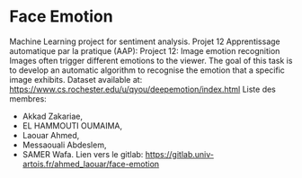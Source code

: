 # Face Emotion
Machine Learning project for sentiment analysis.
Projet 12 Apprentissage automatique par la pratique (AAP):
Project 12: Image emotion recognition
Images often trigger different emotions to the viewer. The goal of this task is to develop an automatic algorithm to recognise the emotion that a specific image exhibits.
Dataset available at:
https://www.cs.rochester.edu/u/qyou/deepemotion/index.html
Liste des membres:
- Akkad Zakariae, 
- EL HAMMOUTI OUMAIMA, 
- Laouar Ahmed, 
- Messaouali Abdeslem, 
- SAMER Wafa.
Lien vers le gitlab:
https://gitlab.univ-artois.fr/ahmed_laouar/face-emotion
